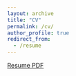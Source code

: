 ```yaml
---
layout: archive
title: "CV"
permalink: /cv/
author_profile: true
redirect_from:
  - /resume
---
```


[Resume PDF](URTE_ADO_CV.pdf)

